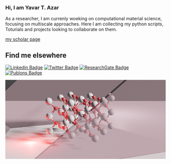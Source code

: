 ### Hi, I am Yavar T. Azar

As a researcher, I am currenly woeking on computational material science, focusing on multiscale approaches.
Here I am collecting my python scripts, Toturials and projects looking to collaborate on them.

<a id="raw-url" href="https://scholar.google.com/citations?user=m_HpWz8AAAAJ&hl=en">my scholar page</a>



## Find me elsewhere  

[![Linkedin Badge](https://img.shields.io/badge/-LinkedIn-blue?style=flat-square&logo=Linkedin&logoColor=white&link=https://www.linkedin.com/in/yavar-taghipour-1262a237/)](https://www.linkedin.com/in/yavar-taghipour-1262a237/)  [![Twitter Badge](https://img.shields.io/badge/-Twitter-1ca0f1?style=flat-square&labelColor=1ca0f1&logo=twitter&logoColor=white&link=https://twitter.com/Yavar_T__Azar)](https://twitter.com/Yavar_T__Azar)
[![ResearchGate Badge](https://img.shields.io/badge/Research-Gate-9cf)](https://www.researchgate.net/profile/Yavar_Taghipour)
[![Publons Badge](https://img.shields.io/badge/Publons-Profile-blue)](https://publons.com/researcher/3401585/yavar-t-azar/)


![alt text](https://github.com/Yavar-Azar/Blenders/blob/main/mine.png)

<!--
**Yavar-Azar/Yavar-Azar** is a ✨ _special_ ✨ repository because its `README.md` (this file) appears on your GitHub profile.

Here are some ideas to get you started:

- 🔭 I’m currently working on ...
- 🌱 I’m currently learning ...
- 👯 I’m looking to collaborate on ...
- 🤔 I’m looking for help with ...
- 💬 Ask me about ...
- 📫 How to reach me: ...
- 😄 Pronouns: ...
- ⚡ Fun fact: ...
-->
